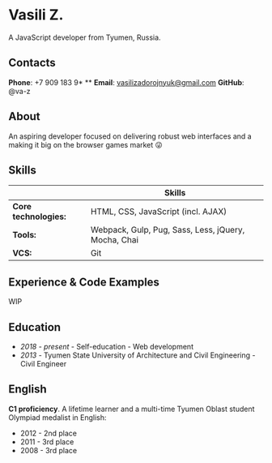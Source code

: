 # Vasili Z.

A JavaScript developer from Tyumen, Russia.

## Contacts

**Phone**: +7 909 183 9\* \*\*
**Email**: vasilizadorojnyuk@gmail.com
**GitHub**: @va-z

## About

An aspiring developer focused on delivering robust web interfaces and a making it big on the browser games market :stuck_out_tongue_winking_eye:

## Skills

|                        | Skills                                              |
| ---------------------- | --------------------------------------------------- |
| **Core technologies:** | HTML, CSS, JavaScript (incl. AJAX)                  |
| **Tools:**             | Webpack, Gulp, Pug, Sass, Less, jQuery, Mocha, Chai |
| **VCS:**               | Git                                                 |

## Experience & Code Examples

WIP

## Education

- _2018 - present_ - Self-education - Web development
- _2013_ - Tyumen State University of Architecture and Civil Engineering - Civil Engineer

## English

**C1 proficiency**. A lifetime learner and a multi-time Tyumen Oblast student Olympiad medalist in English:

- 2012 - 2nd place
- 2011 - 3rd place
- 2008 - 3rd place
